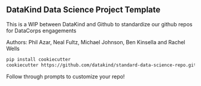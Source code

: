 ## DataKind Data Science Project Template 

This is a WIP between DataKind and Github to standardize our github repos for DataCorps engagements 

Authors: Phil Azar, Neal Fultz, Michael Johnson, Ben Kinsella and Rachel Wells 

```bash
pip install cookiecutter
cookiecutter https://github.com/datakind/standard-data-science-repo.git
```

Follow through prompts to customize your repo! 